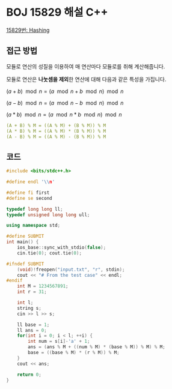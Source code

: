 # BOJ 15829 해설 C++

<!--more-->
[15829번: Hashing](https://www.acmicpc.net/problem/15829)

## 접근 방법

모듈로 연산의 성질을 이용하여 매 연산마다 모듈로를 취해 계산해줍니다.

모듈로 연산은 **나눗셈을 제외**한 연산에 대해 다음과 같은 특성을 가집니다.

$(a + b)\mod n = (a \mod n + b \mod n) \mod n$

$(a - b)\mod n = (a \mod n - b \mod n) \mod n$

$(a * b)\mod n = (a \mod n * b \mod n) \mod n$

```yaml
(A + B) % M = ((A % M) + (B % M)) % M
(A * B) % M = ((A % M) * (B % M)) % M
(A - B) % M = ((A % M) - (B % M)) % M
```

## 코드

```cpp
#include <bits/stdc++.h>

#define endl '\\n'

#define fi first
#define se second

typedef long long ll;
typedef unsigned long long ull;

using namespace std;

#define SUBMIT
int main() {
    ios_base::sync_with_stdio(false);
    cin.tie(0); cout.tie(0);

#ifndef SUBMIT
    (void)!freopen("input.txt", "r", stdin);
    cout << "# From the test case" << endl;
#endif
    int M = 1234567891;
    int r = 31;

    int l;
    string s;
    cin >> l >> s;

    ll base = 1;
    ll ans = 0;
    for(int i = 0; i < l; ++i) {
        int num = s[i]-'a' + 1;
        ans = (ans % M + ((num % M) * (base % M)) % M) % M;
        base = ((base % M) * (r % M)) % M;
    }
    cout << ans;

    return 0;
}
```
